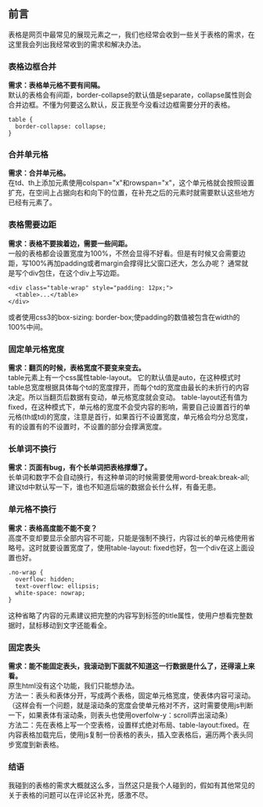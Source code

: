 
## 前言
表格是网页中最常见的展现元素之一，我们也经常会收到一些关于表格的需求，在这里我会列出我经常收到的需求和解决办法。

### 表格边框合并
**需求：表格单元格不要有间隔。**  
默认的表格会有间距，border-collapse的默认值是separate，collapse属性则会合并边框。不懂为何要这么默认，反正我至今没看过边框需要分开的表格。
```
table {
  border-collapse: collapse;
}
```

### 合并单元格  
**需求：合并单元格。**  
在td、th上添加元素使用colspan="x"和rowspan="x"，这个单元格就会按照设置扩充，在空间上占据向右和向下的位置，在补充之后的元素时就需要默认这些地方已经有元素了。

### 表格需要边距
**需求：表格不要挨着边，需要一些间距。**  
一般的表格都会设置宽度为100%，不然会显得不好看。但是有时候又会需要边距，写100%再加padding或者margin会撑得比父窗口还大，怎么办呢？
通常就是写个div包住，在这个div上写边距。
```
<div class="table-wrap" style="padding: 12px;">
  <table>...</table>
</div>
```
或者使用css3的box-sizing: border-box;使padding的数值被包含在width的100%中间。

### 固定单元格宽度
**需求：翻页的时候，表格宽度不要变来变去。**  
table元素上有一个css属性table-layout。
它的默认值是auto，在这种模式时table总宽度根据具体每个td的宽度撑开，而每个td的宽度由最长的未折行的内容决定。所以当翻页后数据有变动，单元格宽度就会变动。
table-layout还有值为fixed，在这种模式下，单元格的宽度不会受内容的影响，需要自己设置首行的单元格(th或td)的宽度，注意是首行，如果首行不设置宽度，单元格会均分总宽度，有的设置有的不设置时，不设置的部分会撑满宽度。

### 长单词不换行   
**需求：页面有bug，有个长单词把表格撑爆了。**  
长单词和数字不会自动换行，有这种单词的时候需要使用word-break:break-all; 建议td中默认写一下，谁也不知道后端的数据会长什么样，有备无患。

### 单元格不换行
**需求：表格高度能不能不变？**  
高度不变却要显示全部内容不可能，只能是强制不换行，内容过长的单元格使用省略号。这时就要设置宽度了，使用table-layout: fixed也好，包一个div在这上面设置也好。
```
.no-wrap {
  overflow: hidden;
  text-overflow: ellipsis;
  white-space: nowrap;
}
```
这种省略了内容的元素建议把完整的内容写到标签的title属性，使用户想看完整数据时，鼠标移动到文字还能看全。

### 固定表头
**需求：能不能固定表头，我滚动到下面就不知道这一行数据是什么了，还得滚上来看。**  
原生html没有这个功能，我们只能想办法。  
方法一：表头和表体分开，写成两个表格，固定单元格宽度，使表体内容可滚动。（这样会有一个问题，就是滚动条的宽度会使单元格对不齐，这时需要使用js判断一下，如果表体有滚动条，则表头也使用overfolw-y：scroll弄出滚动条）  
方法二：先在表格上写一个空表格，设置样式绝对布局、table-layout:fixed。在内容表格加载完后，使用js复制一份表格的表头，插入空表格后，遍历两个表头同步宽度到新表格。

### 结语
我碰到的表格的需求大概就这么多，当然这只是我个人碰到的，假如有其他常见的关于表格的问题可以在评论区补充，感激不尽。

